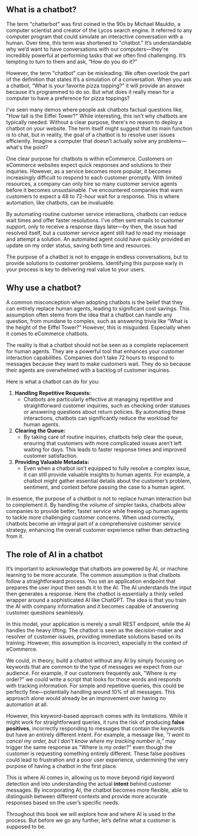 ## What is a chatbot?

The term "chatterbot" was first coined in the 90s by Michael Mauldin, a computer scientist and creator of the Lycos search engine. It referred to any computer program that could simulate an interactive conversation with a human. Over time, this term was shortened to "chatbot." It’s understandable why we’d want to have conversations with our computers—they're incredibly powerful at performing tasks that we often find challenging. It’s tempting to turn to them and ask, “How do you do it?”

However, the term "chatbot" can be misleading. We often overlook the part of the definition that states it’s a simulation of a conversation. When you ask a chatbot, “What is your favorite pizza topping?” it will provide an answer because it’s programmed to do so. But what does it really mean for a computer to have a preference for pizza toppings?

I've seen many demos where people ask chatbots factual questions like, "How tall is the Eiffel Tower?" While interesting, this isn’t why chatbots are typically needed. Without a clear purpose, there's no reason to deploy a chatbot on your website. The term itself might suggest that its main function is to chat, but in reality, the goal of a chatbot is to resolve user issues efficiently. Imagine a computer that doesn’t actually solve any problems—what's the point?

One clear purpose for chatbots is within eCommerce. Customers on eCommerce websites expect quick responses and solutions to their inquiries. However, as a service becomes more popular, it becomes increasingly difficult to respond to each customer promptly. With limited resources, a company can only hire so many customer service agents before it becomes unsustainable. I've encountered companies that warn customers to expect a 48 to 72-hour wait for a response. This is where automation, like chatbots, can be invaluable.

By automating routine customer service interactions, chatbots can reduce wait times and offer faster resolutions. I've often sent emails to customer support, only to receive a response days later—by then, the issue had resolved itself, but a customer service agent still had to read my message and attempt a solution. An automated agent could have quickly provided an update on my order status, saving both time and resources.

The purpose of a chatbot is not to engage in endless conversations, but to provide solutions to customer problems. Identifying this purpose early in your process is key to delivering real value to your users.


## Why use a chatbot?

A common misconception when adopting chatbots is the belief that they can entirely replace human agents, leading to significant cost savings. This assumption often stems from the idea that a chatbot can handle any question, from mundane to complex, such as answering trivia like “What is the height of the Eiffel Tower?” However, this is misguided. Especially when it comes to eCommerce chatbots.

The reality is that a chatbot should not be seen as a complete replacement for human agents. They are a powerful tool that enhances your customer interaction capabilities. Companies don’t take 72 hours to respond to messages because they want to make customers wait. They do so because their agents are overwhelmed with a backlog of customer inquiries.

Here is what a chatbot can do for you:

1.	**Handling Repetitive Requests:**
	* Chatbots are particularly effective at managing repetitive and straightforward customer inquiries, such as checking order statuses or answering questions about return policies. By automating these interactions, chatbots can significantly reduce the workload for human agents.
2. **Clearing the Queue:**
	* By taking care of routine inquiries, chatbots help clear the queue, ensuring that customers with more complicated issues aren’t left waiting for days. This leads to faster response times and improved customer satisfaction.
3. **Providing Valuable Metadata:**
	* Even when a chatbot isn’t equipped to fully resolve a complex issue, it can still provide valuable insights to human agents. For example, a chatbot might gather essential details about the customer’s problem, sentiment, and context before passing the case to a human agent.
	
In essence, the purpose of a chatbot is not to replace human interaction but to complement it. By handling the volume of simpler tasks, chatbots allow companies to provide better, faster service while freeing up human agents to tackle more challenging customer concerns. When used correctly, chatbots become an integral part of a comprehensive customer service strategy, enhancing the overall customer experience rather than detracting from it.

## The role of AI in a chatbot

It’s important to acknowledge that chatbots are powered by AI, or machine learning to be more accurate. The common assumption is that chatbots follow a straightforward process. You set an application endpoint that prepares the user input then sends it to the AI. The AI understands the input then generates a response. Here the chatbot is essentially a thinly veiled wrapper around a sophisticated AI like ChatGPT. The idea is that you train the AI with company information and it becomes capable of answering customer questions seamlessly.

In this model, your application is merely a small REST endpoint, while the AI handles the heavy lifting. The chatbot is seen as the decision-maker and resolver of customer issues, providing immediate solutions based on its training. However, this assumption is incorrect, especially in the context of eCommerce. 

We could, in theory, build a chatbot without any AI by simply focusing on keywords that are common to the type of messages we expect from our audience. For example, if our customers frequently ask, "Where is my order?" we could write a script that looks for those words and responds with tracking information. For simple and repetitive queries, this could be perfectly fine—potentially handling around 10% of all messages. This approach alone would already be an improvement over having no automation at all.

However, this keyword-based approach comes with its limitations. While it might work for straightforward queries, it runs the risk of producing **false positives**, incorrectly responding to messages that contain the keywords but have an entirely different intent. For example, a message like, _"I want to cancel my order, but I don't know where my tracking number is,"_ may trigger the same response as "Where is my order?" even though the customer is requesting something entirely different. These false positives could lead to frustration and a poor user experience, undermining the very purpose of having a chatbot in the first place.

This is where AI comes in, allowing us to move beyond rigid keyword detection and into understanding the actual **intent** behind customer messages. By incorporating AI, the chatbot becomes more flexible, able to distinguish between different contexts and provide more accurate responses based on the user’s specific needs.


Throughout this book we will explore how and where AI is used in the process. But before we go any further, let’s define what a customer is supposed to be.